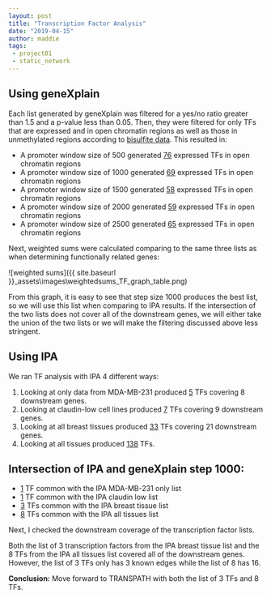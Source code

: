 ```yaml
---
layout: post
title: "Transcription Factor Analysis"
date: "2019-04-15"
author: maddie
tags:
 - project01
 - static_network
---
```


## Using geneXplain

Each list generated by geneXplain was filtered for a yes/no ratio greater than 1.5 and a p-value less than 0.05. Then, they were filtered for only TFs that are expressed and in open chromatin regions as well as those in unmethylated regions according to [bisulfite data](https://genomebiology.biomedcentral.com/articles/10.1186/gb-2013-14-10-r110). This resulted in:

- A promoter window size of 500 generated [76](https://github.com/VeraLiconaResearchGroup/CancerReversion/blob/master/_projects/project1/gene_network/TF_0500_expr_openchrom_unmeth.txt) expressed TFs in open chromatin regions
- A promoter window size of 1000 generated [69](https://github.com/VeraLiconaResearchGroup/CancerReversion/blob/master/_projects/project1/gene_network/TF_1000_expr_openchrom_unmeth.txt) expressed TFs in open chromatin regions
- A promoter window size of 1500 generated [58](https://github.com/VeraLiconaResearchGroup/CancerReversion/blob/master/_projects/project1/gene_network/TF_1500_expr_openchrom_unmeth.txt) expressed TFs in open chromatin regions
- A promoter window size of 2000 generated [59](https://github.com/VeraLiconaResearchGroup/CancerReversion/blob/master/_projects/project1/gene_network/TF_2000_expr_openchrom_unmeth.txt) expressed TFs in open chromatin regions
- A promoter window size of 2500 generated [65](https://github.com/VeraLiconaResearchGroup/CancerReversion/blob/master/_projects/project1/gene_network/TF_2500_expr_openchrom_unmeth.txt) expressed TFs in open chromatin regions

Next, weighted sums were calculated comparing to the same three lists as when determining functionally related genes:

![weighted sums]({{ site.baseurl }}\_assets\images\weightedsums_TF_graph_table.png)

From this graph, it is easy to see that step size 1000 produces the best list, so we will use this list when comparing to IPA results. If the intersection of the two lists does not cover all of the downstream genes, we will either take the union of the two lists or we will make the filtering discussed above less stringent.


## Using IPA
We ran TF analysis with IPA 4 different ways:

1. Looking at only data from MDA-MB-231 produced [5](https://github.com/VeraLiconaResearchGroup/CancerReversion/blob/master/_projects/project1/gene_network/IPA_TFs_231only.txt) TFs covering 8 downstream genes.
2. Looking at claudin-low cell lines produced [7](https://github.com/VeraLiconaResearchGroup/CancerReversion/blob/master/_projects/project1/gene_network/IPA_TFs_claudinlow.txt) TFs covering 9 downstream genes.
3. Looking at all breast tissues produced [33](https://github.com/VeraLiconaResearchGroup/CancerReversion/blob/master/_projects/project1/gene_network/IPA_TFs_breast.txt) TFs covering 21 downstream genes.
4. Looking at all tissues produced [138](https://github.com/VeraLiconaResearchGroup/CancerReversion/blob/master/_projects/project1/gene_network/IPA_TFs_all.txt) TFs.

## Intersection of IPA and geneXplain step 1000:

 - [1](https://github.com/VeraLiconaResearchGroup/CancerReversion/blob/master/_projects/project1/gene_network/TFs_AP1000_AND_IPA_231only.txt) TF common with the IPA MDA-MB-231 only list
 - [1](https://github.com/VeraLiconaResearchGroup/CancerReversion/blob/master/_projects/project1/gene_network/TFs_AP1000_AND_IPA_claudinlow.txt) TF common with the IPA claudin low list
 - [3](https://github.com/VeraLiconaResearchGroup/CancerReversion/blob/master/_projects/project1/gene_network/TFs_AP1000_AND_IPA_breast.txt) TFs common with the IPA breast tissue list
 - [8](https://github.com/VeraLiconaResearchGroup/CancerReversion/blob/master/_projects/project1/gene_network/TFs_AP1000_AND_IPA_all.txt) TFs common with the IPA all tissues list

Next, I checked the downstream coverage of the transcription factor lists.

Both the list of 3 transcription factors from the IPA breast tissue list and the 8 TFs from the IPA all tissues list covered all of the downstream genes. However, the list of 3 TFs only has 3 known edges while the list of 8 has 16.

**Conclusion:** Move forward to TRANSPATH with both the list of 3 TFs and 8 TFs.
